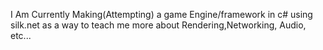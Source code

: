 I Am Currently Making(Attempting) a game Engine/framework in c# using silk.net as a way to teach me more about Rendering,Networking, Audio, etc...
